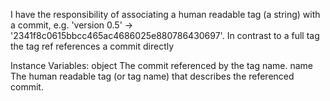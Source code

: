 I have the responsibility of associating a human readable tag (a string) with a commit, e.g. 'version 0.5' -> '2341f8c0615bbcc465ac4686025e880786430697'. In contrast to a full tag the tag ref references a commit directly

Instance Variables:
	object	<GitCommit>
		The commit referenced by the tag name.
	name	<String>
		The human readable tag (or tag name) that describes the referenced commit.